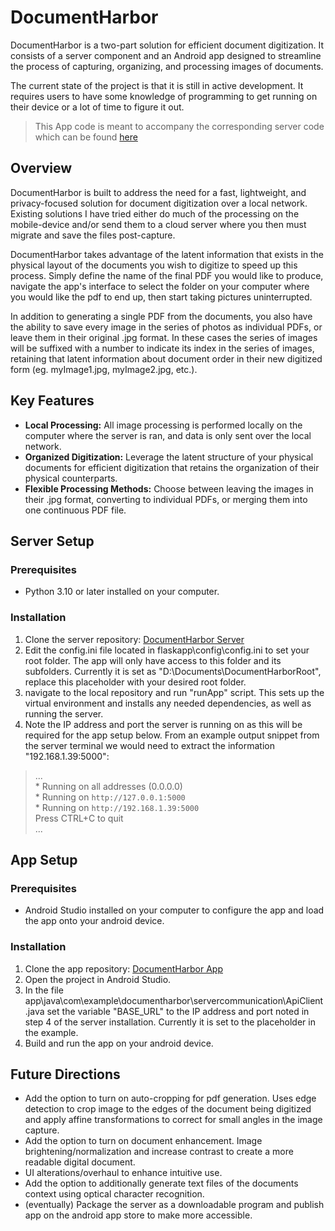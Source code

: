 # DocumentHarbor
DocumentHarbor is a two-part solution for efficient document digitization. It consists of a server component and an Android app designed to streamline the process of capturing, organizing, and processing images of documents. 

The current state of the project is that it is still in active development. It requires users to have some knowledge of programming to get running on their device or a lot of time to figure it out.
> This App code is meant to accompany the corresponding server code which can be found [here](https://github.com/tyson-01/DocumentHarbor_Server)

## Overview
DocumentHarbor is built to address the need for a fast, lightweight, and privacy-focused solution for document digitization over a local network. Existing solutions I have tried either do much of the processing on the mobile-device and/or send them to a cloud server where you then must migrate and save the files post-capture.

DocumentHarbor takes advantage of the latent information that exists in the physical layout of the documents you wish to digitize to speed up this process. Simply define the name of the final PDF you would like to produce, navigate the app's interface to select the folder on your computer where you would like the pdf to end up, then start taking pictures uninterrupted.

In addition to generating a single PDF from the documents, you also have the ability to save every image in the series of photos as individual PDFs, or leave them in their original .jpg format. In these cases the series of images will be suffixed with a number to indicate its index in the series of images, retaining that latent information about document order in their new digitized form (eg. myImage1.jpg, myImage2.jpg, etc.).
## Key Features
- **Local Processing:** All image processing is performed locally on the computer where the server is ran, and data is only sent over the local network.
- **Organized Digitization:** Leverage the latent structure of your physical documents for efficient digitization that retains the organization of their physical counterparts.
- **Flexible Processing Methods:** Choose between leaving the images in their .jpg format, converting to individual PDFs, or merging them into one continuous PDF file.
## Server Setup
### Prerequisites
- Python 3.10 or later installed on your computer.
### Installation
1. Clone the server repository: [DocumentHarbor Server](https://github.com/tyson-01/DocumentHarbor_Server)
2. Edit the config.ini file located in flaskapp\config\config.ini to set your root folder. The app will only have access to this folder and its subfolders. Currently it is set as "D:\Documents\DocumentHarborRoot", replace this placeholder with your desired root folder.
3. navigate to the local repository and run "runApp" script. This sets up the virtual environment and installs any needed dependencies, as well as running the server.
4. Note the IP address and port the server is running on as this will be required for the app setup below. From an example output snippet from the server terminal we would need to extract the information "192.168.1.39:5000":
>...  
> \* Running on all addresses (0.0.0.0)  
> \* Running on `http://127.0.0.1:5000`  
> \* Running on `http://192.168.1.39:5000`  
> Press CTRL+C to quit  
> ...
## App Setup
### Prerequisites
- Android Studio installed on your computer to configure the app and load the app onto your android device.
### Installation
1. Clone the app repository: [DocumentHarbor App](https://github.com/tyson-01/DocumentHarbor_App)
2. Open the project in Android Studio.
3. In the file app\java\com\example\documentharbor\servercommunication\ApiClient.java set the variable "BASE_URL" to the IP address and port noted in step 4 of the server installation. Currently it is set to the placeholder in the example.
4. Build and run the app on your android device.
## Future Directions
- Add the option to turn on auto-cropping for pdf generation. Uses edge detection to crop image to the edges of the document being digitized and apply affine transformations to correct for small angles in the image capture.
- Add the option to turn on document enhancement. Image brightening/normalization and increase contrast to create a more readable digital document.
- UI alterations/overhaul to enhance intuitive use. 
- Add the option to additionally generate text files of the documents context using optical character recognition.
- (eventually) Package the server as a downloadable program and publish app on the android app store to make more accessible.
